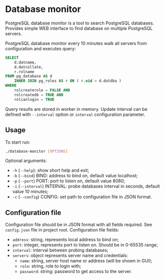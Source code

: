# Database monitor

PostgreSQL database monitor is a tool to search PostgreSQL databases. Provides simple WEB interface to find database on multiple PostgreSQL servers.

PostgreSQL database monitor every 10 minutes walk all servers from configuration and executes query:

```sql
SELECT
    d.datname,
    d.datcollate,
    r.rolname
FROM pg_database AS d
    INNER JOIN pg_roles AS r ON ( r.oid = d.datdba )
WHERE
    rolcreaterole = FALSE AND
    rolcreatedb = TRUE AND
    rolcanlogin = TRUE
```

Query results are stored in worker in memory. Update interval can be defined with `--interval` option or `interval` configuration parameter.

## Usage

To start run:

```bash
./database-monitor [OPTIONS]
```

Optional arguments:

* `-h` (`--help`): show short help and exit;
* `-b` (`--bind`) BIND: address to bind on, default value localhost;
* `-p` (`--port`) PORT: port to listen on, default value 8080;
* `-i` (`--interval`) INTERVAL: probe databases interval in seconds, default value 10 minutes;
* `-c` (`--config`) CONFIG: set path to configuration file in JSON format.

## Configuration file

Configuration file should be in JSON format with all fields required. See `config.json` file in project root. Configuration file fields:

* `address`: string, represents local address to bind on;
* `port`: integer, represents port to listen on. Should be in 0-65535 range;
* `interval`: interval between probing databases;
* `servers`: object represents server name and credentials:
  * `name`: string, server host name or address (will be shown in GUI);
  * `role`: string, role to login with;
  * `password`: string: password to get access to the server.
